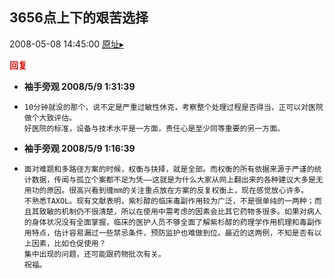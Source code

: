 ## 3656点上下的艰苦选择
2008-05-08 14:45:00
[原址▸](http://www.fxgan.com/chan_time/2008_01_06/1019.htm)





**<font color='red'>回复</font>**


- **袖手旁观 2008/5/9 1:31:39**
- ```
  10分钟就没的那个，说不定是严重过敏性休克，考察整个处理过程是否得当，正可以对医院做个大致评估。
  好医院的标准，设备与技术水平是一方面，责任心是至少同等重要的另一方面。
  ```
- **袖手旁观 2008/5/9 1:16:39**
- ```
  面对难题和多路径方案的时候，权衡与抉择，就是全部。而权衡的所有依据来源于严谨的统计数据，传闻与孤立个案都不足为凭――这就是为什么大家从网上翻出来的各种建议大多是无用功的原因。很高兴看到缠mm的关注重点放在方案的反复权衡上，现在感觉放心许多。
  不熟悉TAXOL。现有文献表明，紫杉醇的临床毒副作用较为广泛，不是很单纯的一两种；而且其致敏的机制仍不很清楚，所以在使用中需考虑的因素会比其它药物多很多。如果对病人的身体状况没有全面掌握，临床的医护人员不够全面了解紫杉醇的药理学作用机理和毒副作用特点，估计容易漏过一些禁忌条件，预防监护也难做到位。最近的这两例，不知是否有以上因素，比如仓促使用？
  集中出现的问题，还可能跟药物批次有关。
  祝福。
  ```
